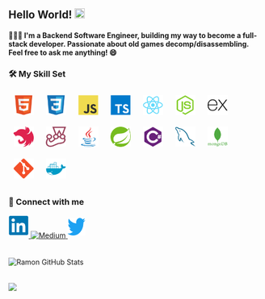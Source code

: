## Hello World!  <img src="https://github.com/sciencepal/sciencepal/blob/master/assets/Hi.gif" height="20px" width="20px">

#### 👨🏻‍💻 I'm a Backend Software Engineer, building my way to become a full-stack developer. Passionate about old games decomp/disassembling. Feel free to ask me anything! 😄

### 🛠 My Skill Set  
  
<div align="left">  

<img style="margin: 10px" src="https://github.com/devicons/devicon/blob/master/icons/html5/html5-original.svg" alt="HTML5" height="40" />
<img style="margin: 10px" src="https://github.com/devicons/devicon/blob/master/icons/css3/css3-original.svg" alt="CSS3" height="40" />
<img style="margin: 10px" src="https://github.com/devicons/devicon/blob/master/icons/javascript/javascript-original.svg" alt="JavaScript" height="40" />
<img style="margin: 10px" src="https://github.com/devicons/devicon/blob/master/icons/typescript/typescript-original.svg" alt="TypeScript" height="40" />
<img style="margin: 10px" src="https://github.com/devicons/devicon/blob/master/icons/react/react-original.svg" alt="React" height="40" />
<img style="margin: 10px" src="https://github.com/devicons/devicon/blob/master/icons/nodejs/nodejs-original.svg" alt="Node.js" height="40" />
<img style="margin: 10px" src="https://github.com/devicons/devicon/blob/master/icons/express/express-original.svg" alt="Express.js" height="40" />
<img style="margin: 10px" src="https://github.com/devicons/devicon/blob/master/icons/nestjs/nestjs-plain.svg" alt="Nest.js" height="40" />
<img style="margin: 10px" src="https://github.com/devicons/devicon/blob/master/icons/jest/jest-plain.svg" alt="Jest" height="40" />
<img style="margin: 10px" src="https://github.com/devicons/devicon/blob/master/icons/java/java-original.svg" alt="Java" height="40" />
<img style="margin: 10px" src="https://github.com/devicons/devicon/blob/master/icons/spring/spring-original.svg" alt="Spring" height="40" />
<img style="margin: 10px" src="https://github.com/devicons/devicon/blob/master/icons/csharp/csharp-plain.svg" alt="CSharp" height="40" />
<img style="margin: 10px" src="https://github.com/devicons/devicon/blob/master/icons/mysql/mysql-original.svg" alt="MySQL" height="40" />
<img style="margin: 10px" src="https://github.com/devicons/devicon/blob/master/icons/mongodb/mongodb-plain-wordmark.svg" alt="MongoDB" height="40" />
<img style="margin: 10px" src="https://github.com/devicons/devicon/blob/master/icons/git/git-plain.svg" alt="Git" height="40" />
<img style="margin: 10px" src="https://github.com/devicons/devicon/blob/master/icons/docker/docker-plain.svg" alt="Docker" height="40" />
</div>

### 🤝 Connect with me  
<div align="left">

<a href="https://linkedin.com/in/ramoncrescenti" target="_blank">
<img src=https://github.com/devicons/devicon/blob/master/icons/linkedin/linkedin-original.svg alt=Linkedin style="margin-bottom: 5px;" height="40" />
</a>
<a href="https://medium.com/@ramoncrescenti" target="_blank">
<img src=https://upload.wikimedia.org/wikipedia/commons/thumb/e/ec/Medium_logo_Monogram.svg/1200px-Medium_logo_Monogram.svg.png alt=Medium style ="margin-bottom: 5px;" height="40" />
</a>
<a href="https://twitter.com/ramoncrescenti" target="_blank">
<img src=https://github.com/devicons/devicon/blob/master/icons/twitter/twitter-original.svg alt=Twitter style="margin-bottom: 5px;" height="35" />
</a>
</div>

<br/>

![Ramon GitHub Stats](https://github-readme-stats.vercel.app/api?username=ramoncrescenti&show_icons=true&theme=dracula)

<!--

<br />

<img src="https://github-readme-stats.vercel.app/api/top-langs/?username=ramoncrescenti&layout=compact" style="max-width:100%;">

-->
<br/>

<div align="left">
<img src="https://komarev.com/ghpvc/?username=ramoncrescenti&&style=flat-square" align="center" />

<!--
**ramoncrescenti/ramoncrescenti** is a ✨ _special_ ✨ repository because its `README.md` (this file) appears on your GitHub profile.

Here are some ideas to get you started:

- 🔭 I’m currently working on ...
- 🌱 I’m currently learning ...
- 👯 I’m looking to collaborate on ...
- 🤔 I’m looking for help with ...
- 💬 Ask me about ...
- 📫 How to reach me: ...
- 😄 Pronouns: ...
- ⚡ Fun fact: ...
-->
